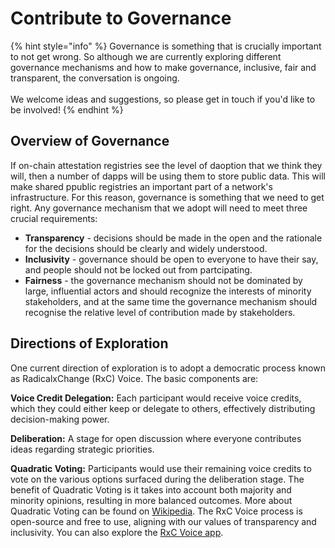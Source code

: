 # Contribute to Governance

{% hint style="info" %}
Governance is something that is crucially important to not get wrong.  So although we are currently exploring different governance mechanisms and how to make governance, inclusive, fair and transparent, the conversation is ongoing.\
\
We welcome ideas and suggestions, so please get in touch if you'd like to be involved!
{% endhint %}

## Overview of Governance

If on-chain attestation registries see the level of daoption that we think they will, then a number of dapps will be using them to store public data.  This will make shared ppublic registries an important  part of a network's infrastructure.  For this reason, governance is something that we need to get right.  Any governance mechanism that we adopt will need to meet three crucial requirements:

* **Transparency** - decisions should be made in the open and the rationale for the decisions should be clearly and widely understood.
* **Inclusivity** - governance should be open to everyone to have their say, and people should not be locked out from partcipating.
* **Fairness** - the governance mechanism should not be dominated by large, influential actors and should recognize the interests of minority stakeholders, and at the same time the governance mechanism should recognise the relative level of contribution made by stakeholders.

## Directions of Exploration

One current direction of exploration is to adopt a democratic process known as RadicalxChange (RxC) Voice. The basic components are:

**Voice Credit Delegation:** Each participant would receive voice credits, which they could either keep or delegate to others, effectively distributing decision-making power.

**Deliberation:** A stage for open discussion where everyone contributes ideas regarding strategic priorities.

**Quadratic Voting:** Participants would use their remaining voice credits to vote on the various options surfaced during the deliberation stage. The benefit of Quadratic Voting is it takes into account both majority and minority opinions, resulting in more balanced outcomes. More about Quadratic Voting can be found on [Wikipedia](https://en.wikipedia.org/wiki/Quadratic\_voting). The RxC Voice process is open-source and free to use, aligning with our values of transparency and inclusivity. You can also explore the [RxC Voice app](https://voice.radicalxchange.org/).
